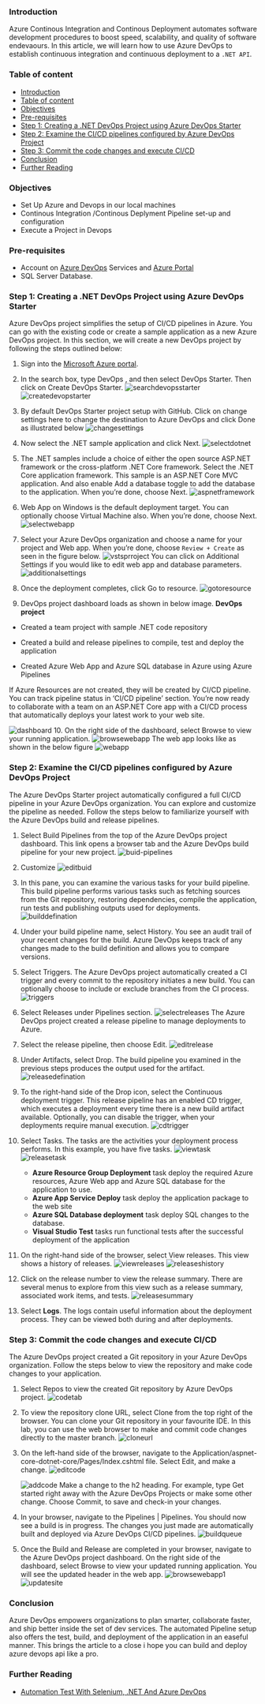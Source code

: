 ### Introduction

Azure Continous Integration and Continous Deployment automates software development procedures to boost speed, scalability, and quality of software endevaours. In this article, we will learn how to use Azure DevOps to establish continuous integration and continuous deployment to a `.NET API`.

### Table of content

- [Introduction](#introduction)
- [Table of content](#table-of-content)
- [Objectives](#objectives)
- [Pre-requisites](#pre-requisites)
- [Step 1: Creating a .NET DevOps Project using Azure DevOps Starter](#step-1-creating-a-net-devops-project-using-azure-devops-starter)
- [Step 2: Examine the CI/CD pipelines configured by Azure DevOps Project](#step-2-examine-the-cicd-pipelines-configured-by-azure-devops-project)
- [Step 3: Commit the code changes and execute CI/CD](#step-3-commit-the-code-changes-and-execute-cicd)
- [Conclusion](#conclusion)
- [Further Reading](#further-reading)

### Objectives

- Set Up Azure and Devops in our local machines
- Continous Integration /Continous Deplyment Pipeline set-up and configuration
- Execute a Project in Devops

### Pre-requisites

- Account on [Azure DevOps](https://azure.microsoft.com/en-us/services/devops/) Services and [Azure Portal](https://azure.microsoft.com/en-us/account/)
- SQL Server Database.

### Step 1: Creating a .NET DevOps Project using Azure DevOps Starter

Azure DevOps project simplifies the setup of CI/CD pipelines in Azure. You can go with the existing code or create a sample application as a new Azure DevOps project.
In this section, we will create a new DevOps project by following the steps outlined below:

1. Sign into the [Microsoft Azure portal](https://azure.microsoft.com/en-us/account/).

2. In the search box, type DevOps , and then select DevOps Starter. Then click on Create DevOps Starter.
   ![searchdevopsstarter](/engineering-education/azure-devops-api-development/searchdevopsstarter.png)
   ![createdevopstarter](/engineering-education/azure-devops-api-development/createdevopsstarter.png)
3. By default DevOps Starter project setup with GitHub. Click on change settings here to change the destination to Azure DevOps and click Done as illustrated below
   ![changesettings](/engineering-education/azure-devops-api-development/changesettings.png)
4. Now select the .NET sample application and click Next.
   ![selectdotnet](/engineering-education/azure-devops-api-development/selectdotnet.png)
5. The .NET samples include a choice of either the open source ASP.NET framework or the cross-platform .NET Core framework. Select the .NET Core application framework. This sample is an ASP.NET Core MVC application. And also enable Add a database toggle to add the database to the application. When you’re done, choose Next.
   ![aspnetframework](/engineering-education/azure-devops-api-development/aspnetframework.png)
6. Web App on Windows is the default deployment target. You can optionally choose Virtual Machine also. When you’re done, choose Next.
   ![selectwebapp](/engineering-education/azure-devops-api-development/selectwebapp.png)
7. Select your Azure DevOps organization and choose a name for your project and Web app. When you’re done, choose `Review + Create` as seen in the figure below.
   ![vstsprroject](/engineering-education/azure-devops-api-development/vstsproject.png)
   You can click on Additional Settings if you would like to edit web app and database parameters.
   ![additionalsettings](/engineering-education/azure-devops-api-development/additionalsettings.png)
8. Once the deployment completes, click Go to resource.
   ![gotoresource](/engineering-education/azure-devops-api-development/gotoresource.png)
9. DevOps project dashboard loads as shown in below image.
   **DevOps project**

- Created a team project with sample .NET code repository

- Created a build and release pipelines to compile, test and deploy the application

- Created Azure Web App and Azure SQL database in Azure using Azure Pipelines

If Azure Resources are not created, they will be created by CI/CD pipeline. You can track pipeline status in ‘CI/CD pipeline’ section. You’re now ready to collaborate with a team on an ASP.NET Core app with a CI/CD process that automatically deploys your latest work to your web site.

![dashboard](/engineering-education/azure-devops-api-development/dashboard.png) 10. On the right side of the dashboard, select Browse to view your running application.
![browsewebapp](/engineering-education/azure-devops-api-development/browsewebapp.png)
The web app looks like as shown in the below figure
![webapp](/engineering-education/azure-devops-api-development/webapp.png)

### Step 2: Examine the CI/CD pipelines configured by Azure DevOps Project

The Azure DevOps Starter project automatically configured a full CI/CD pipeline in your Azure DevOps organization. You can explore and customize the pipeline as needed. Follow the steps below to familiarize yourself with the Azure DevOps build and release pipelines.

1. Select Build Pipelines from the top of the Azure DevOps project dashboard. This link opens a browser tab and the Azure DevOps build pipeline for your new project.
   ![buid-pipelines](/engineering-education/azure-devops-api-development/buildpipelines.png)
2. Customize
   ![editbuid](/engineering-education/azure-devops-api-development/editbuild.png)
3. In this pane, you can examine the various tasks for your build pipeline. This build pipeline performs various tasks such as fetching sources from the Git repository, restoring dependencies, compile the application, run tests and publishing outputs used for deployments.
   ![builddefination](/engineering-education/azure-devops-api-development/builddefinition.png)
4. Under your build pipeline name, select History. You see an audit trail of your recent changes for the build. Azure DevOps keeps track of any changes made to the build definition and allows you to compare versions.

5. Select Triggers. The Azure DevOps project automatically created a CI trigger and every commit to the repository initiates a new build. You can optionally choose to include or exclude branches from the CI process.
   ![triggers](/engineering-education/azure-devops-api-development/triggers.png)
6. Select Releases under Pipelines section.
   ![selectreleases](/engineering-education/azure-devops-api-development/selectreleases.png)
   The Azure DevOps project created a release pipeline to manage deployments to Azure.
7. Select the release pipeline, then choose Edit.
   ![editrelease](/engineering-education/azure-devops-api-development/editrelease.png)
8. Under Artifacts, select Drop. The build pipeline you examined in the previous steps produces the output used for the artifact.
   ![releasedefination](/engineering-education/azure-devops-api-development/releasedefinition.png)
9. To the right-hand side of the Drop icon, select the Continuous deployment trigger. This release pipeline has an enabled CD trigger, which executes a deployment every time there is a new build artifact available. Optionally, you can disable the trigger, when your deployments require manual execution.
   ![cdtrigger](/engineering-education/azure-devops-api-development/cdtrigger.png)
10. Select Tasks. The tasks are the activities your deployment process performs. In this example, you have five tasks.
    ![viewtask](/engineering-education/azure-devops-api-development/viewtasks.png)
    ![releasetask](/engineering-education/azure-devops-api-development/releasetasks.png)

    - **Azure Resource Group Deployment** task deploy the required Azure resources, Azure Web app and Azure SQL database for the application to use.
    - **Azure App Service Deploy** task deploy the application package to the web site
    - **Azure SQL Database deployment** task deploy SQL changes to the database.
    - **Visual Studio Test** tasks run functional tests after the successful deployment of the application

11. On the right-hand side of the browser, select View releases. This view shows a history of releases.
    ![viewreleases](/engineering-education/azure-devops-api-development/viewreleases.png)
    ![releaseshistory](/engineering-education/azure-devops-api-development/releasehistory.png)
12. Click on the release number to view the release summary. There are several menus to explore from this view such as a release summary, associated work items, and tests.
    ![releasesummary](/engineering-education/azure-devops-api-development/releasesummary.png)
13. Select **Logs**. The logs contain useful information about the deployment process. They can be viewed both during and after deployments.

### Step 3: Commit the code changes and execute CI/CD

The Azure DevOps project created a Git repository in your Azure DevOps organization. Follow the steps below to view the repository and make code changes to your application.

1. Select Repos to view the created Git repository by Azure DevOps project.
   ![codetab](/engineering-education/azure-devops-api-development/codetab.png)
2. To view the repository clone URL, select Clone from the top right of the browser. You can clone your Git repository in your favourite IDE. In this lab, you can use the web browser to make and commit code changes directly to the master branch.
   ![cloneurl](/engineering-education/azure-devops-api-development/cloneurl.png)
3. On the left-hand side of the browser, navigate to the Application/aspnet-core-dotnet-core/Pages/Index.cshtml file. Select Edit, and make a change.
   ![editcode](/engineering-education/azure-devops-api-development/editcode.png)

   ![addcode](/engineering-education/azure-devops-api-development/addcode.png)
   Make a change to the h2 heading. For example, type Get started right away with the Azure DevOps Projects or make some other change. Choose Commit, to save and check-in your changes.

4. In your browser, navigate to the Pipelines | Pipelines. You should now see a build is in progress. The changes you just made are automatically built and deployed via Azure DevOps CI/CD pipelines.
   ![buildqueue](/engineering-education/azure-devops-api-development/buildqueue.png)

5. Once the Build and Release are completed in your browser, navigate to the Azure DevOps project dashboard. On the right side of the dashboard, select Browse to view your updated running application. You will see the updated header in the web app.
   ![browsewebapp1](/engineering-education/azure-devops-api-development/bwebapp.png)
   ![updatesite](/engineering-education/azure-devops-api-development/updatedsite.png)

### Conclusion

Azure DevOps empowers organizations to plan smarter, collaborate faster, and ship better inside the set of dev services. The automated Pipeline setup also offers the test, build, and deployment of the application in an easeful manner. This brings the article to a close i hope you can build and deploy azure devops api like a pro.

### Further Reading

- [Automation Test With Selenium, .NET And Azure DevOps](https://docs.microsoft.com/en-us/azure/devops/pipelines/test/continuous-test-selenium?view=azure-devops)
